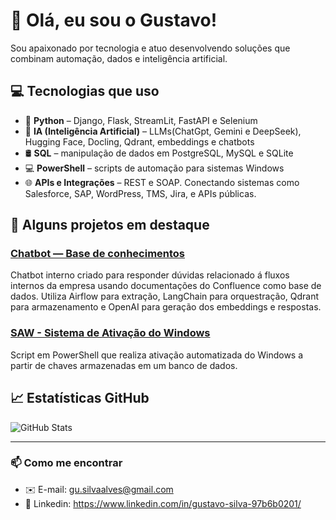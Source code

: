 # 👋 Olá, eu sou o Gustavo!

Sou apaixonado por tecnologia e atuo desenvolvendo soluções que combinam automação, dados e inteligência artificial.

## 💻 Tecnologias que uso

- 🐍 **Python** – Django, Flask, StreamLit, FastAPI e Selenium
- 🧠 **IA (Inteligência Artificial)** – LLMs(ChatGpt, Gemini e DeepSeek), Hugging Face, Docling, Qdrant, embeddings e chatbots
- 🛢️ **SQL** – manipulação de dados em PostgreSQL, MySQL e SQLite
- 💻 **PowerShell** – scripts de automação para sistemas Windows
- 🌐 **APIs e Integrações** – REST e SOAP. Conectando sistemas como Salesforce, SAP, WordPress, TMS, Jira, e APIs públicas.

## 🚀 Alguns projetos em destaque

### [Chatbot — Base de conhecimentos](https://github.com/gustavoSilvaAlves/ChatbotAI/blob/main/front-end-stream-lit/main.py)

Chatbot interno criado para responder dúvidas relacionado á fluxos internos da empresa usando documentações do Confluence como base de dados. Utiliza Airflow para extração, LangChain para orquestração, Qdrant para armazenamento e OpenAI para geração dos embeddings e respostas.

### [SAW - Sistema de Ativação do Windows](https://github.com/gustavoSilvaAlves/SAW-Sistema-de-Ativa-o-do-Windows)

Script em PowerShell que realiza ativação automatizada do Windows a partir de chaves armazenadas em um banco de dados.

## 📈 Estatísticas GitHub

![GitHub Stats](https://github-readme-stats.vercel.app/api?username=gustavoSilvaAlves&show_icons=true&theme=tokyonight)

---

### 📫 Como me encontrar
- ✉️ E-mail: gu.silvaalves@gmail.com
- 💼 Linkedin: https://www.linkedin.com/in/gustavo-silva-97b6b0201/
